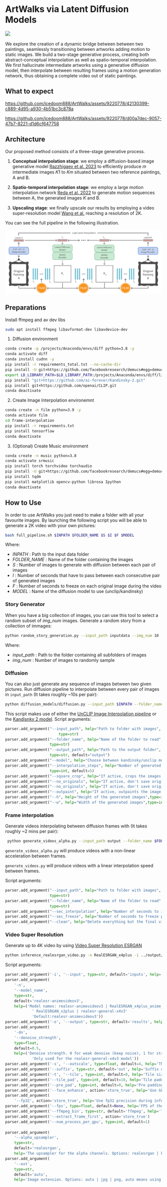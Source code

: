 # ArtWalks via Latent Diffusion Models

![](assets/teaser_final.png)

We explore the creation of a dynamic bridge between between two paintings, seamlessly transitioning between artworks adding motion to static images. We build a two-stage generative process, creating both abstract-conceptual interpolation as well as spatio-temporal interpolation. We first hallucinate intermediate artworks using a generative diffusion model, then interpolate between resulting frames using a motion generation network, thus obtaining a complete video out of static paintings.

## What to expect

https://github.com/icedoom888/ArtWalks/assets/9220778/42130399-c889-4d95-a930-4b51bc3c878a

https://github.com/icedoom888/ArtWalks/assets/9220778/d00a7dec-9057-47b7-8221-d1d6cf647758




## Architecture

Our proposed method consists of a three-stage generative process.

1. **Conceptual interpolation stage**: we employ a diffusion-based image generative model [Razzhigaev et al. 2023](https://github.com/ai-forever/Kandinsky-2) to efficiently produce 𝑚 intermediate images 𝐾1 to 𝐾𝑚 situated between two reference paintings, A and B.

2. **Spatio-temporal interpolation stage**: we employ a large motion interpolation network [Reda et al. 2022](https://github.com/google-research/frame-interpolation) to generate motion sequences between A, the generated images 𝐾 and B.
    
3. **Upscaling stage**: we finally upscale our results by employing a video super-resolution model [Wang et al.](https://github.com/saba99/Video-Super-Resolution-ESRGAN) reaching a resolution of 2K. 

You can see the full pipeline in the following illustration.

![](assets/pipeline_final.png)



## Preparations

Install ffmpeg and av dev libs

```bash
sudo apt install ffmpeg libavformat-dev libavdevice-dev
```


1. Diffusion environment
```bash
conda create -p /projects/Anaconda/envs/diff python=3.8 -y
conda activate diff
conda install cudnn -y
pip install -r requirements_total.txt --no-cache-dir
pip install -U git+https://github.com/facebookresearch/demucs#egg=demucs
export LD_LIBRARY_PATH=$LD_LIBRARY_PATH:/projects/Anaconda/envs/diff/lib/python3.8/site-packages/tensorrt_libs
pip install "git+https://github.com/ai-forever/Kandinsky-2.git"
pip install git+https://github.com/openai/CLIP.git
conda deactivate
```

2. Create Image Interpolation environemnt
```bash
conda create -n film python=3.9 -y
conda activate film
cd frame-interpolation
pip install -r requirements.txt
pip install tensorflow
conda deactivate
```

3. (Optional) Create Music environment
```bash
conda create -n music python=3.8
conda activate srmusic
pip install torch torchvideo torchaudio
pip install -U git+https://github.com/facebookresearch/demucs#egg=demucs
pip install tqdm
pip install matplotlib opencv-python librosa Ipython
conda deactivate
```


## How to Use

In order to use ArtWalks you just need to make a folder with all your favourite images.
By launching the following script you will be able to generate a 2K video with your own pictures:

```bash
bash full_pipeline.sh $INPATH $FOLDER_NAME $S $I $F $MODEL
```
Where:
 - *INPATH* : Path to the input data folder
 - *FOLDER_NAME* : Name of the folder containing the images
 - *S* : Number of images to generate with diffusion between each pair of images
 - *I* : Number of seconds that have to pass between each consecutive pair of generated images
 - *F* : Number of seconds to freeze on each original image during the video 
 - *MODEL* : Name of the diffusion model to use (unclip/kandinsky)

### Story Generator

When you have a big collection of images, you can use this tool to select a random subset of *img_num* images. 
Generate a random story from a collection of immages:

```bash
python random_story_generation.py --input_path inputdata --img_num 10
```
Where:
 - *input_path* : Path to the folder containing all subfolders of images
 - *img_num* : Number of images to randomly sample
 
### Diffusion 

You can also just generate any sequence of images between two given pictures.
Run diffusion pipeline to interpolate between every pair of images in `input_path` (It takes roughly ~10s per pair):

```bash
python diffusion_models/diffusion.py --input_path $INPATH --folder_name $FOLDER_NAME --output_path $OUTPATH --model $M --interpolation_steps $S --outpaint 
```

This script makes use of either the [UnCLIP Image Interpolation pipeline](https://github.com/huggingface/diffusers/tree/main/examples/community#unclip-image-interpolation-pipeline) or the [Kandisnky 2 model](https://github.com/ai-forever/Kandinsky-2).
Script arguments:
```python
parser.add_argument("--input_path", help="Path to folder with images",
                        type=str)
parser.add_argument("--folder_name", help="Name of the folder to read",
                    type=str)
parser.add_argument("--output_path", help="Path to the output folder",
                    type=str, default="output")
parser.add_argument("--model", help="Choose between kandinsky/unclip model", type=str, default='unclip')
parser.add_argument("--interpolation_steps", help="Number of generated frames between a pair of images",
                    type=int, default=5)
parser.add_argument("--square_crop", help="If active, crops the images in a square.", action="store_true")
parser.add_argument("--no_originals", help="If active, don't save original images.", action="store_true")
parser.add_argument("--no_originals", help="If active, don't save original images.", action="store_true")
parser.add_argument("--outpaint", help="If active, outpaints the image using generative model.", action="store_true")
parser.add_argument("--h", help="Height of the generated images",type=int, default=720)
parser.add_argument("--w", help="Width of the generated images",type=int, default=1280)

```

### Frame interpolation

Generate videos interpolating between diffusion frames with (It takes roughly ~2 mins per pair):
``` bash
 python generate_videos_alpha.py --input_path output --folder_name $FOLDER_NAME --sec_interpolation $I --sec_freeze $F --clean
```

```generate_videos_alpha.py``` will produce videos with a non-linear acceleration between frames. 

```generate_videos.py``` will produce videos with a linear interpolation speed between frames.

Script arguments:
```python
parser.add_argument("--input_path", help="Path to folder with images", default='output',
                    type=str)
parser.add_argument("--folder_name", help="Name of the folder to read",
                    type=str)
parser.add_argument("--sec_interpolation", help="Number of seconds to interpolate between images", type=int, default=10)
parser.add_argument("--sec_freeze", help="Number of seconds to freeze per original image", type=int, default=20)
parser.add_argument("--clean", help="Delete everything but the final video", action='store_true')
```

### Video Super Resolution
Generate up to 4K video by using [Video Super Resolution ESRGAN](https://github.com/saba99/Video-Super-Resolution-ESRGAN/tree/master)

```bash
python inference_realesrgan_video.py -n RealESRGAN_x4plus -i ../output/$FOLDER_NAME/final_video.mp4 -o ../output/$FOLDER_NAME/ -s $sr
```

Script arguments:
```python
parser.add_argument('-i', '--input', type=str, default='inputs', help='Input video, image or folder')
parser.add_argument(
    '-n',
    '--model_name',
    type=str,
    default='realesr-animevideov3',
    help=('Model names: realesr-animevideov3 | RealESRGAN_x4plus_anime_6B | RealESRGAN_x4plus | RealESRNet_x4plus |'
            ' RealESRGAN_x2plus | realesr-general-x4v3'
            'Default:realesr-animevideov3'))
parser.add_argument('-o', '--output', type=str, default='results', help='Output folder')
parser.add_argument(
    '-dn',
    '--denoise_strength',
    type=float,
    default=0.5,
    help=('Denoise strength. 0 for weak denoise (keep noise), 1 for strong denoise ability. '
            'Only used for the realesr-general-x4v3 model'))
parser.add_argument('-s', '--outscale', type=float, default=4, help='The final upsampling scale of the image')
parser.add_argument('--suffix', type=str, default='out', help='Suffix of the restored video')
parser.add_argument('-t', '--tile', type=int, default=0, help='Tile size, 0 for no tile during testing')
parser.add_argument('--tile_pad', type=int, default=10, help='Tile padding')
parser.add_argument('--pre_pad', type=int, default=0, help='Pre padding size at each border')
parser.add_argument('--face_enhance', action='store_true', help='Use GFPGAN to enhance face')
parser.add_argument(
    '--fp32', action='store_true', help='Use fp32 precision during inference. Default: fp16 (half precision).')
parser.add_argument('--fps', type=float, default=None, help='FPS of the output video')
parser.add_argument('--ffmpeg_bin', type=str, default='ffmpeg', help='The path to ffmpeg')
parser.add_argument('--extract_frame_first', action='store_true')
parser.add_argument('--num_process_per_gpu', type=int, default=1)

parser.add_argument(
    '--alpha_upsampler',
    type=str,
    default='realesrgan',
    help='The upsampler for the alpha channels. Options: realesrgan | bicubic')
parser.add_argument(
    '--ext',
    type=str,
    default='auto',
    help='Image extension. Options: auto | jpg | png, auto means using the same extension as inputs')
```
